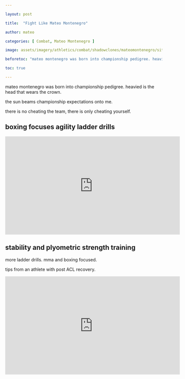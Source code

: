 ```yaml
---

layout: post

title:  "Fight Like Mateo Montenegro"

author: mateo

categories: [ Combat, Mateo Montenegro ]

image: assets/imagery/athletics/combat/shadowclones/mateomontenegro/sitting.jpg

beforetoc: "mateo montenegro was born into championship pedigree. heavied is the head that wears the crown. play like you practice. championship expectations."

toc: true

---
```


mateo montenegro was born into championship pedigree. heavied is the head that wears the crown.

the sun beams championship expectations onto me.

there is no cheating the team, there is only cheating yourself.

## boxing focuses agility ladder drills

<iframe width="560" height="315" src="https://www.youtube.com/embed/FNYYDgxEbts?si=tnetvs8-9pxFhLJj" title="YouTube video player" frameborder="0" allow="accelerometer; autoplay; clipboard-write; encrypted-media; gyroscope; picture-in-picture; web-share" referrerpolicy="strict-origin-when-cross-origin" allowfullscreen></iframe>

## stability and plyometric strength training

more ladder drills. mma and boxing focused.

tips from an athlete with post ACL recovery.

<iframe width="560" height="315" src="https://www.youtube.com/embed/hNWykKrmTXw?si=ggyAZyB_YPuaZp6W" title="YouTube video player" frameborder="0" allow="accelerometer; autoplay; clipboard-write; encrypted-media; gyroscope; picture-in-picture; web-share" referrerpolicy="strict-origin-when-cross-origin" allowfullscreen></iframe>
